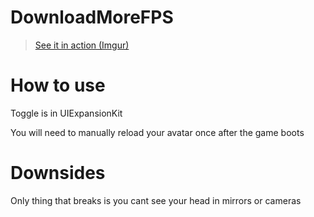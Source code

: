 # DownloadMoreFPS

<blockquote class="imgur-embed-pub" lang="en" data-id="a/mdbtSVH" data-context="false" ><a href="//imgur.com/a/mdbtSVH">See it in action (Imgur)</a></blockquote>

# How to use

Toggle is in UIExpansionKit

You will need to manually reload your avatar once after the game boots

# Downsides

Only thing that breaks is you cant see your head in mirrors or cameras
